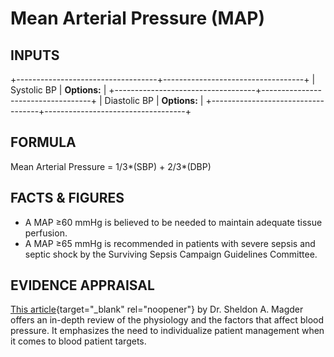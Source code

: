 # Mean Arterial Pressure (MAP)

## INPUTS

+-----------------------------------+-----------------------------------+
| Systolic BP                       | **Options:**                      |
+-----------------------------------+-----------------------------------+
| Diastolic BP                      | **Options:**                      |
+-----------------------------------+-----------------------------------+

## FORMULA

Mean Arterial Pressure = 1/3\*(SBP) + 2/3\*(DBP)

## FACTS & FIGURES

-   A MAP ≥60 mmHg is believed to be needed to maintain adequate tissue
    perfusion.
-   A MAP ≥65 mmHg is recommended in patients with severe sepsis and
    septic shock by the Surviving Sepsis Campaign Guidelines Committee.

## EVIDENCE APPRAISAL

[This
article](https://www.ncbi.nlm.nih.gov/pubmed/24736333){target="_blank"
rel="noopener"} by Dr. Sheldon A. Magder offers an in-depth review of
the physiology and the factors that affect blood pressure. It emphasizes
the need to individualize patient management when it comes to blood
patient targets.
